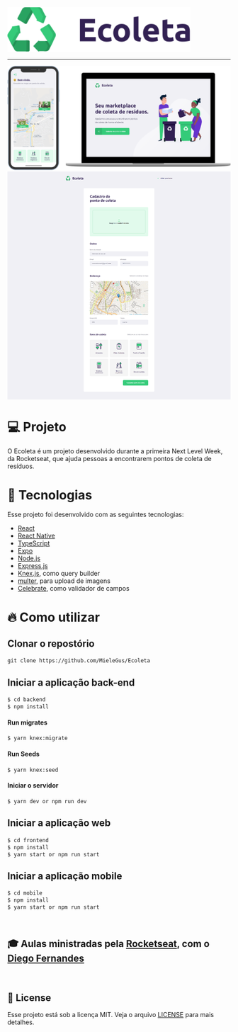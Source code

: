 
<img src="/web/src/assets/logo.svg" height="100vh" >

<hr>


<img src="/github_assets/ecoleta.png">
<img src="/github_assets/versao_web.png">

# 💻 Projeto
O Ecoleta é um projeto desenvolvido durante a primeira Next Level Week, da Rocketseat, que ajuda pessoas a encontrarem pontos de coleta de resíduos.

# 🚀 Tecnologias

Esse projeto foi desenvolvido com as seguintes tecnologias:

- [React](https://pt-br.reactjs.org/)
- [React Native](https://reactnative.dev/)
- [TypeScript](https://www.typescriptlang.org/)
- [Expo](https://expo.io/)
- [Node.js](https://nodejs.org/en/)
- [Express.js](https://expressjs.com/pt-br/)
- [Knex.js](http://knexjs.org/), como query builder
- [multer](https://github.com/expressjs/multer), para upload de imagens
- [Celebrate](https://github.com/arb/celebrate), como validador de campos

# 🔥 Como utilizar

## Clonar o repostório
```
git clone https://github.com/MieleGus/Ecoleta
```
## Iniciar a aplicação back-end
```
$ cd backend
$ npm install
```
#### Run migrates
```
$ yarn knex:migrate
```
#### Run Seeds
```
$ yarn knex:seed
```
#### Iniciar o servidor
```
$ yarn dev or npm run dev
```

## Iniciar a aplicação web
```
$ cd frontend
$ npm install
$ yarn start or npm run start
```

## Iniciar a aplicação mobile
```
$ cd mobile
$ npm install
$ yarn start or npm run start
```
<br/>

## 🎓 Aulas ministradas pela [Rocketseat](https://github.com/Rocketseat), com o [Diego Fernandes](https://github.com/diego3g)
<br/>

## 📝 License
Esse projeto está sob a licença MIT. Veja o arquivo [LICENSE](/license.md) para mais detalhes.
